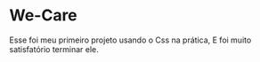 <h1>We-Care</h1>
<p>Esse foi meu primeiro projeto usando o Css na prática, E foi muito satisfatório terminar ele.
